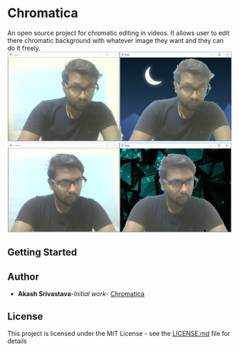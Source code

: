 # Chromatica

An open source project for chromatic editing in videos. It allows user to edit there chromatic background with whatever image they want
and they can do it freely.
![Alt text](https://github.com/Dev-Akash/Chromatica/blob/master/result/resultOfProject(1).PNG)
![Alt text](https://github.com/Dev-Akash/Chromatica/blob/master/result/resultOfProject.PNG)

## Getting Started


## Author
* **Akash Srivastava**-*Initial work*- [Chromatica](https://github.com/dev-akash/Chromatica)

## License

This project is licensed under the MIT License - see the [LICENSE.md](LICENSE.md) file for details

